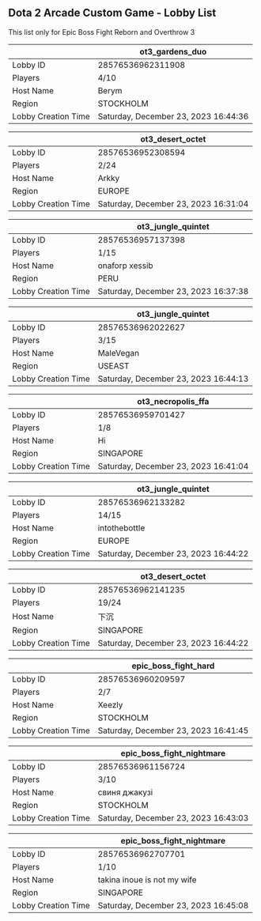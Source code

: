 ## Dota 2 Arcade Custom Game - Lobby List

This list only for Epic Boss Fight Reborn and Overthrow 3

|  | ot3_gardens_duo |
| ------ | ------ |
| Lobby ID | 28576536962311908 |
| Players | 4/10 |
| Host Name | Berym |
| Region | STOCKHOLM |
| Lobby Creation Time | Saturday, December 23, 2023 16:44:36 |


|  | ot3_desert_octet |
| ------ | ------ |
| Lobby ID | 28576536952308594 |
| Players | 2/24 |
| Host Name | Arkky |
| Region | EUROPE |
| Lobby Creation Time | Saturday, December 23, 2023 16:31:04 |


|  | ot3_jungle_quintet |
| ------ | ------ |
| Lobby ID | 28576536957137398 |
| Players | 1/15 |
| Host Name | onaforp xessib |
| Region | PERU |
| Lobby Creation Time | Saturday, December 23, 2023 16:37:38 |


|  | ot3_jungle_quintet |
| ------ | ------ |
| Lobby ID | 28576536962022627 |
| Players | 3/15 |
| Host Name | MaleVegan |
| Region | USEAST |
| Lobby Creation Time | Saturday, December 23, 2023 16:44:13 |


|  | ot3_necropolis_ffa |
| ------ | ------ |
| Lobby ID | 28576536959701427 |
| Players | 1/8 |
| Host Name | Hi |
| Region | SINGAPORE |
| Lobby Creation Time | Saturday, December 23, 2023 16:41:04 |


|  | ot3_jungle_quintet |
| ------ | ------ |
| Lobby ID | 28576536962133282 |
| Players | 14/15 |
| Host Name | intothebottle |
| Region | EUROPE |
| Lobby Creation Time | Saturday, December 23, 2023 16:44:22 |


|  | ot3_desert_octet |
| ------ | ------ |
| Lobby ID | 28576536962141235 |
| Players | 19/24 |
| Host Name | 下沉 |
| Region | SINGAPORE |
| Lobby Creation Time | Saturday, December 23, 2023 16:44:22 |


|  | epic_boss_fight_hard |
| ------ | ------ |
| Lobby ID | 28576536960209597 |
| Players | 2/7 |
| Host Name | Xeezly |
| Region | STOCKHOLM |
| Lobby Creation Time | Saturday, December 23, 2023 16:41:45 |


|  | epic_boss_fight_nightmare |
| ------ | ------ |
| Lobby ID | 28576536961156724 |
| Players | 3/10 |
| Host Name | свиня джакузі |
| Region | STOCKHOLM |
| Lobby Creation Time | Saturday, December 23, 2023 16:43:03 |


|  | epic_boss_fight_nightmare |
| ------ | ------ |
| Lobby ID | 28576536962707701 |
| Players | 1/10 |
| Host Name | takina inoue is not my wife |
| Region | SINGAPORE |
| Lobby Creation Time | Saturday, December 23, 2023 16:45:08 |


